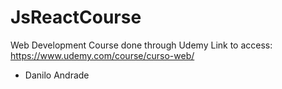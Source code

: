 # JsReactCourse
Web Development Course done through Udemy 
Link to access: https://www.udemy.com/course/curso-web/
- Danilo Andrade 
